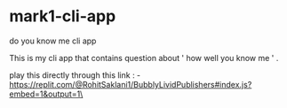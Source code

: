 # mark1-cli-app
do you know me cli app


This is my  cli app that contains question about ' how well you know me ' .

play this directly through this link : -
https://replit.com/@RohitSaklani1/BubblyLividPublishers#index.js?embed=1&output=1\

